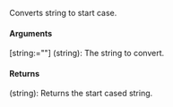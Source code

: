Converts string to start case.

#### Arguments
[string:=""] (string): The string to convert.

#### Returns

(string): Returns the start cased string.
